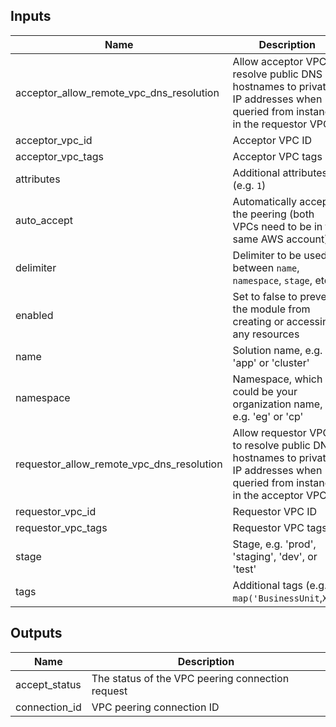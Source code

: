 
## Inputs

| Name | Description | Type | Default | Required |
|------|-------------|:----:|:-----:|:-----:|
| acceptor_allow_remote_vpc_dns_resolution | Allow acceptor VPC to resolve public DNS hostnames to private IP addresses when queried from instances in the requestor VPC | bool | `true` | no |
| acceptor_vpc_id | Acceptor VPC ID | string | `` | no |
| acceptor_vpc_tags | Acceptor VPC tags | map(string) | `<map>` | no |
| attributes | Additional attributes (e.g. `1`) | list(string) | `<list>` | no |
| auto_accept | Automatically accept the peering (both VPCs need to be in the same AWS account) | bool | `true` | no |
| delimiter | Delimiter to be used between `name`, `namespace`, `stage`, etc. | string | `-` | no |
| enabled | Set to false to prevent the module from creating or accessing any resources | bool | `true` | no |
| name | Solution name, e.g. 'app' or 'cluster' | string | - | yes |
| namespace | Namespace, which could be your organization name, e.g. 'eg' or 'cp' | string | `` | no |
| requestor_allow_remote_vpc_dns_resolution | Allow requestor VPC to resolve public DNS hostnames to private IP addresses when queried from instances in the acceptor VPC | bool | `true` | no |
| requestor_vpc_id | Requestor VPC ID | string | `` | no |
| requestor_vpc_tags | Requestor VPC tags | map(string) | `<map>` | no |
| stage | Stage, e.g. 'prod', 'staging', 'dev', or 'test' | string | `` | no |
| tags | Additional tags (e.g. `map('BusinessUnit`,`XYZ`) | map(string) | `<map>` | no |

## Outputs

| Name | Description |
|------|-------------|
| accept_status | The status of the VPC peering connection request |
| connection_id | VPC peering connection ID |

